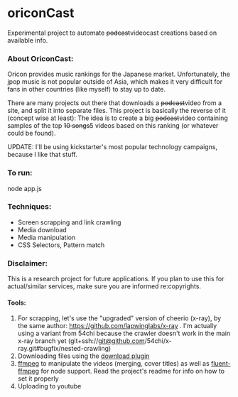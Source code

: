 # oriconCast

Experimental project to automate ~~podcast~~videocast creations based on available info.

### About OriconCast:

Oricon provides music rankings for the Japanese market. Unfortunately, the jpop music is not popular outside of Asia, which makes it very difficult for fans in other countries (like myself) to stay up to date.

There are many projects out there that downloads a ~~podcast~~video from a site, and split it into separate files. This project is basically the reverse of it (concept wise at least): The idea is to create a big ~~podcast~~video containing samples of the top ~~10 songs~~5 videos based on this ranking (or whatever could be found).

UPDATE: I'll be using kickstarter's most popular technology campaigns, because I like that stuff.

### To run:

node app.js

### Techniques:

- Screen scrapping and link crawling
- Media download
- Media manipulation
- CSS Selectors, Pattern match

### Disclaimer:

This is a research project for future applications. If you plan to use this for actual/similar services, make sure you are informed re:copyrights.

#### Tools:

1. For scrapping, let's use the "upgraded" version of cheerio (x-ray), by the same author: https://github.com/lapwinglabs/x-ray . I'm actually using a variant from 54chi because the crawler doesn't work in the main x-ray branch yet (git+ssh://git@github.com/54chi/x-ray.git#bugfix/nested-crawling)
2. Downloading files using the [download plugin](https://github.com/kevva/download)
3. [ffmpeg](https://ffmpeg.org/download.html) to manipulate the videos (merging, cover titles) as well as  [fluent-ffmpeg](https://github.com/fluent-ffmpeg/node-fluent-ffmpeg) for node support. Read the project's readme for info on how to set it properly
4. Uploading to youtube
